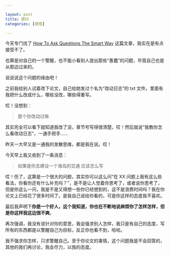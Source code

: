 ```yaml
---

layout: post
title: 提问
categories: [感悟]

---
```


今天专门找了 [How To Ask Questions The Smart Way](http://www.catb.org/~esr/faqs/smart-questions.html) 这篇文章，我实在是有点接受不了。

也算是对自己的一个警醒，也不能小看别人提出那些“愚蠢”的问题，毕竟自己也是从那边过来的。

说说说这个问题的缘由吧！

之前我给别人试着改下论文，自己给她发过个名为“改动日志”的 txt 文件。里面有我把什么改成什么，哪些没改，哪些得重写。

哎！没想到：

> 那个你改动过嘛

其实完全可以看下就知道我改了没，章节号写得很清楚。哎！然后就说“我教你怎么看改动日志”，一通手把手......

昨天一大早又是一通我的发散思维，都是我在说。哎！

今天早上我又收到了一条消息：

> 如果是你去建设一个海岛的交通 应该怎么写

哎！伤了，这算是一个很大的问题，其实你可以这么问“在 XX 问题上我有这么些看法，你看你还有什么补充吗？”，是不是让人觉着你思考了，或者说你思考了，但是你这么一问，我是不是又得想一些你已经想到的，这不是浪费时间吗？我在你论文上已经花了很多时间了。是我自己说给你看的，可是你这样的态度我不喜欢。

最后我声明下**你是一个好人，这个我知道，你也在不断地说麻烦你了怎样怎样，但是你这样我这边很不爽**。

再次强调，我没有说针对你的意思，我会强求别人怎样，我只是有自己的态度，写所有的东西都是以警醒自己为目标，反正你也看不到，哈哈。

我不强求你怎样，只求警醒自己。至于你论文的事情，这个问题我是不会回答的，其他的我们再讨论，我会尽力，以我的态度。
